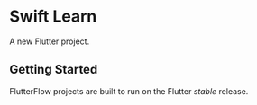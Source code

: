 # Swift Learn

A new Flutter project.

## Getting Started

FlutterFlow projects are built to run on the Flutter _stable_ release.
